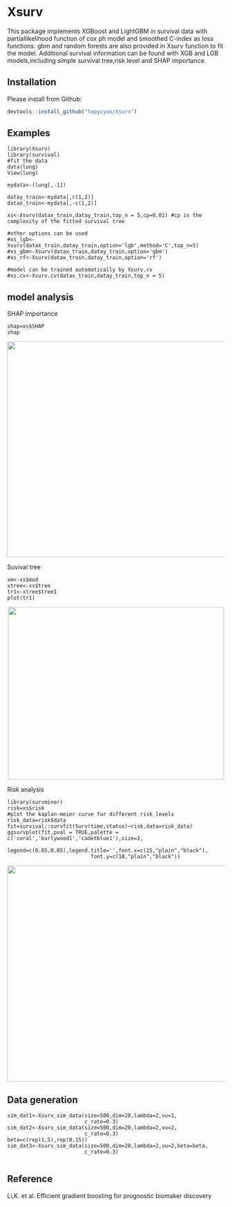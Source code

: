 # Xsurv
This package implements XGBoost and LightGBM in survival data with partiallikelihood function of cox ph model and smoothed C-index as loss functions.
gbm and random forests are also provided in Xsurv function to fit the model.
Additional survival information can be found with XGB and LGB models,including simple survival tree,risk level and SHAP importance. 
## Installation

Please install from Github:
``` r
devtools::install_github("topycyao/Xsurv")
```
## Examples
```{r}
library(Xsurv)
library(survival)
#fit the data 
data(lung)
View(lung)

mydata<-(lung[,-1])

datay_train<-mydata[,c(1,2)]
datax_train<-mydata[,-c(1,2)]

xs<-Xsurv(datax_train,datay_train,top_n = 5,cp=0.01) #cp is the complexity of the fitted survival tree

#other options can be used 
#xs_lgb<-Xsurv(datax_train,datay_train,option='lgb',method='C',top_n=5)
#xs_gbm<-Xsurv(datax_train,datay_train,option='gbm')
#xs_rf<-Xsurv(datax_train,datay_train,option='rf')

#model can be trained automatically by Xsurv.cv
#xs.cv<-Xsurv.cv(datax_train,datay_train,top_n = 5)

```
## model analysis


SHAP importance
```{r}
shap=xs$SHAP
shap
```
<p align="center">
  <img src = "https://github.com/topycyao/Xsurv/blob/master/docs%20/figures/shaplung.png" width="600" height="500">
</p>

Suvival tree

```{r}
xm<-xs$mod
xtree<-xs$tree
tr1<-xtree$tree1
plot(tr1)
```
<p align="center">
  <img src = "https://github.com/topycyao/Xsurv/blob/master/docs%20/figures/exampletree.png"  width="500" height="400">
</p>



Risk analysis
```{r}
library(survminer)
risk=xs$risk
#plot the kaplan-meier curve for different risk levels
risk_data=risk$data
fit=survival::survfit(Surv(time,status)~risk,data=risk_data)
ggsurvplot(fit,pval = TRUE,palette = c('coral','burlywood1','cadetblue1'),size=2,
                          legend=c(0.85,0.85),legend.title='',font.x=c(15,"plain","black"),
                           font.y=c(18,"plain","black"))
```
<p align="center">
  <img src = "https://github.com/topycyao/Xsurv/blob/master/docs%20/figures/kmrisk.png"  width="600" height="500" >
</p>

## Data generation
```{r}
sim_dat1<-Xsurv_sim_data(size=500,dim=20,lambda=2,vu=1,
                         c_rate=0.3)
sim_dat2<-Xsurv_sim_data(size=500,dim=20,lambda=2,vu=2,
                         c_rate=0.3)    
beta=c(rep(1,5),rep(0,15))
sim_dat3<-Xsurv_sim_data(size=500,dim=20,lambda=2,vu=2,beta=beta,
                         c_rate=0.3) 
                         
```
## Reference

Li,K. et al. Efficient gradient boosting for prognostic biomaker discovery
